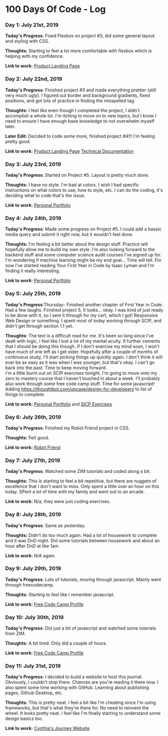 # 100 Days Of Code - Log

### Day 1: July 21st, 2019

**Today's Progress**: Fixed Flexbox on project #3, did some general layout and styling with CSS. 

**Thoughts:** Starting to feel a lot more comfortable with flexbox which is helping with my confidence.

**Link to work:** [Product Landing Page](https://codepen.io/cynthiaw89/pen/MNYYPr)

### Day 2: July 22nd, 2019

**Today's Progress**: Finished project #3 and made everything prettier (still very much ugly).  I figured out border and background gradients, fixed positions, and got lots of practice in finding the misspelled tag.

**Thoughts:** I feel like even though I completed the project, I didn't accomplish a whole lot.  I'm itching to move on to new topics, but I know I need to ensure I have enough base knowledge to not overwhelm myself later.

**Later Edit:** Decided to code some more, finished project #4!!! I'm feeling pretty good.

**Link to work:** [Product Landing Page](https://codepen.io/cynthiaw89/pen/MNYYPr)
[Technical Documentation](https://codepen.io/cynthiaw89/pen/GVoRBE)

### Day 3: July 23rd, 2019

**Today's Progress**: Started on Project #5.  Layout is pretty much done.

**Thoughts:** I have no style.  I'm bad at colors.  I wish I had specific instructions on what colors to use, how to style, etc.  I can do the coding, it's deciding what to code that's the issue.


**Link to work:** [Personal Portfolio](https://codepen.io/cynthiaw89/full/xvVZVw)

### Day 4: July 24th, 2019

**Today's Progress**: Made some progress on Project #5.  I could add a bassic media query and submit it right now, but it wouldn't feel done.

**Thoughts:** I'm feeling a bit better about the design stuff.  Practice will hopefully allow me to build my own style.  I'm also looking forward to the backend stuff and some computer science audit courses I've signed up for.  I'm wondering if machine learning might be my end goal... Time will tell.  For now I've started reading Your First Year in Code by Isaac Lyman and I'm finding it really interesting.


**Link to work:** [Personal Portfolio](https://codepen.io/cynthiaw89/full/xvVZVw)

### Day 5: July 25th, 2019

**Today's Progress**:Thursday- Finished another chapter of First Year in Code.  Had a few laughs.
Finished project 5, It looks… okay.  I was kind of just ready to be done with it, so I sent it through for my cert, which I got!  Responsive Web Design or something.  I spent most of today working through SCIP, and didn't get through section 1.1 yet.  

**Thoughts:** The text is a difficult read for me.  It's been so long since I've dealt with logic, I feel like I lost a lot of my mental acuity.  It further cements that I should be doing this though.  If I don't exercise my mind soon, I won't have much of one left as I get older.  Hopefully after a couple of months of continuous study, I'll start picking things up quickly again.  I don't think it will ever be as easy as it was when I was younger, but that's okay.  I can't go back into the past.  Time to keep moving forward.  
I'm a little burnt out on SCIP exercises tonight, I'm going to move onto my zero to mastery course that I haven’t touched in about a week.  I'll probably also work through some free code camp stuff.  Time for some javascript!
Adding https://thoughtbot.com/upcase/design-for-developers to list of things to complete.

**Link to work:** [Personal Portfolio](https://codepen.io/cynthiaw89/full/xvVZVw) and [SICP Exercises](https://github.com/cynthiaw89/SICP-exercises)

### Day 6: July 26th, 2019

**Today's Progress**: Finished my Robot Friend project in CSS.  

**Thoughts:** Felt good.

**Link to work:** [Robot Friend](https://codepen.io/cynthiaw89/full/EqNPKd)

### Day 7: July 27th, 2019

**Today's Progress**: Watched some ZtM tutorials and coded along a bit.

**Thoughts:** This is starting to feel a bit repetitive, but there are nuggets of excellence that I don't want to miss.  Only spent a little over an hour on this today.  SPent a lot of time with my family and went out to an arcade.

**Link to work:** N/a, they were just coding exercises.

### Day 8: July 28th, 2019

**Today's Progress**: Same as yesterday.  

**Thoughts:** Didn't do too much again.  Had a lot of housework to complete and it was DnD night.  Did some tutorials between housework and about an hour after DnD at like 1am.

**Link to work:** N/A again.

### Day 9: July 29th, 2019

**Today's Progress**: Lots of tutorials, moving through javascript. Mainly went through freecodecamp.  

**Thoughts:** Starting to feel like I remember javascript.

**Link to work:** [Free Code Camp Profile](https://www.freecodecamp.org/cynthia_codes)

### Day 10: July 30th, 2019

**Today's Progress**: Did just a bit of javascript and watched some tutorials from ZtM.

**Thoughts:** A bit tired.  Only did a couple of hours.

**Link to work:** [Free Code Camp Profile](https://www.freecodecamp.org/cynthia_codes)

### Day 11: July 31st, 2019

**Today's Progress**: I decided to build a website to host this journal.  Obviously, I couldn't stop there.  Chances are you're reading it there now.  I also spent some time working with GitHub.  Learning about publishing pages, Github Desktop, etc.

**Thoughts:** This is pretty neat.  I feel a bit like I'm cheating since I'm using frameworks, but that's what they're there for.  No need to reinvent the wheel.  It looks pretty neat.  I feel like I'm finally starting to understand some design basics too.

**Link to work:** [Cynthia's Journey Website](https://cynthiaw89.github.io/Journey/)

